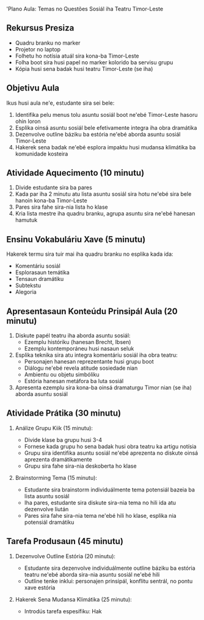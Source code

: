'Plano Aula: Temas no Questões Sosiál iha Teatru Timor-Leste

## Rekursus Presiza

- Quadru branku no marker
- Projetor no laptop
- Folhetu ho notísia atuál sira kona-ba Timor-Leste
- Folha boot sira husi papel no marker kolorido ba servisu grupu
- Kópia husi sena badak husi teatru Timor-Leste (se iha)

## Objetivu Aula

Ikus husi aula ne'e, estudante sira sei bele:
1. Identifika pelu menus tolu asuntu sosiál boot ne'ebé Timor-Leste hasoru ohin loron
2. Esplika oinsá asuntu sosiál bele efetivamente integra iha obra dramátika
3. Dezenvolve outline báziku ba estória ne'ebé aborda asuntu sosiál Timor-Leste
4. Hakerek sena badak ne'ebé esplora impaktu husi mudansa klimátika ba komunidade kosteira

## Atividade Aquecimento (10 minutu)

1. Divide estudante sira ba pares
2. Kada par iha 2 minutu atu lista asuntu sosiál sira hotu ne'ebé sira bele hanoin kona-ba Timor-Leste
3. Pares sira fahe sira-nia lista ho klase
4. Kria lista mestre iha quadru branku, agrupa asuntu sira ne'ebé hanesan hamutuk

## Ensinu Vokabuláriu Xave (5 minutu)

Hakerek termu sira tuir mai iha quadru branku no esplika kada ida:
- Komentáriu sosiál
- Esplorasaun temátika
- Tensaun dramátiku
- Subtekstu
- Alegoria

## Apresentasaun Konteúdu Prinsipál Aula (20 minutu)

1. Diskute papél teatru iha aborda asuntu sosiál:
   - Ezemplu históriku (hanesan Brecht, Ibsen)
   - Ezemplu kontemporáneu husi nasaun seluk
2. Esplika teknika sira atu integra komentáriu sosiál iha obra teatru:
   - Personajen hanesan reprezentante husi grupu boot
   - Diálogu ne'ebé revela atitude sosiedade nian
   - Ambientu ou objetu simbóliku
   - Estória hanesan metáfora ba luta sosiál
3. Apresenta ezemplu sira kona-ba oinsá dramaturgu Timor nian (se iha) aborda asuntu sosiál

## Atividade Prátika (30 minutu)

1. Análize Grupu Kiik (15 minutu):
   - Divide klase ba grupu husi 3-4
   - Fornese kada grupu ho sena badak husi obra teatru ka artigu notísia
   - Grupu sira identifika asuntu sosiál ne'ebé aprezenta no diskute oinsá aprezenta dramátikamente
   - Grupu sira fahe sira-nia deskoberta ho klase

2. Brainstorming Tema (15 minutu):
   - Estudante sira brainstorm individuálmente tema potensiál bazeia ba lista asuntu sosiál
   - Iha pares, estudante sira diskute sira-nia tema no hili ida atu dezenvolve liután
   - Pares sira fahe sira-nia tema ne'ebé hili ho klase, esplika nia potensiál dramátiku

## Tarefa Produsaun (45 minutu)

1. Dezenvolve Outline Estória (20 minutu):
   - Estudante sira dezenvolve individuálmente outline báziku ba estória teatru ne'ebé aborda sira-nia asuntu sosiál ne'ebé hili
   - Outline tenke inklui: personajen prinsipál, konflitu sentrál, no pontu xave estória

2. Hakerek Sena Mudansa Klimátika (25 minutu):
   - Introdús tarefa espesífiku: Hak
